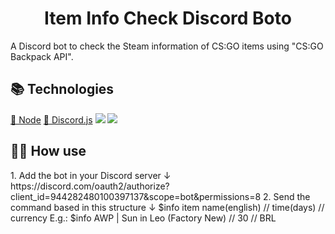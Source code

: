 <h1 align="center">Item Info Check Discord Boto</h1>
<p>A Discord bot to check the Steam information of CS:GO items using "CS:GO Backpack API".</p>

<h2>📚 Technologies</h2>
<a href="https://nodejs.org/en/">🔗 Node</a>
<a href="https://discord.js.org/#/">🔗 Discord.js</a>
<img src="https://img.shields.io/static/v1?label=npm&message=v16.13.0&color=5CAD47&style=for-the-badge&logo=Node.js"/>
<img src="https://img.shields.io/static/v1?label=npm&message=v13.6.0&color=4752C4&style=for-the-badge&logo=Discord"/>

<h2>👨‍💻 How use</h2>
1. Add the bot in your Discord server ↓
https://discord.com/oauth2/authorize?client_id=944282480100397137&scope=bot&permissions=8
2. Send the command based in this structure ↓
$info item name(english) // time(days) // currency
E.g.: $info AWP | Sun in Leo (Factory New) // 30 // BRL
